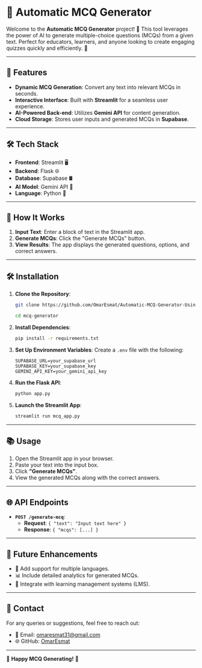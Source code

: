 # 📝 Automatic MCQ Generator

Welcome to the **Automatic MCQ Generator** project! 🎉 This tool leverages the power of AI to generate multiple-choice questions (MCQs) from a given text. Perfect for educators, learners, and anyone looking to create engaging quizzes quickly and efficiently. 🚀

---

## 🌟 Features

- **Dynamic MCQ Generation**: Convert any text into relevant MCQs in seconds.
- **Interactive Interface**: Built with **Streamlit** for a seamless user experience.
- **AI-Powered Back-end**: Utilizes **Gemini API** for content generation.
- **Cloud Storage**: Stores user inputs and generated MCQs in **Supabase**.

---

## 🛠️ Tech Stack

- **Frontend**: Streamlit 🖥️
- **Backend**: Flask 🌐
- **Database**: Supabase 🛢️
- **AI Model**: Gemini API 🤖
- **Language**: Python 🐍

---

## 🚀 How It Works

1. **Input Text**: Enter a block of text in the Streamlit app.
2. **Generate MCQs**: Click the "Generate MCQs" button.
3. **View Results**: The app displays the generated questions, options, and correct answers.

---

## 🛠️ Installation

1. **Clone the Repository**:
   ```bash
   git clone https://github.com/OmarEsmat/Automatic-MCQ-Generator-Using-Gemini-API-and-Crew-AI-Agents.git

   cd mcq-generator
   ```

2. **Install Dependencies**:
   ```bash
   pip install -r requirements.txt
   ```

3. **Set Up Environment Variables**:
   Create a `.env` file with the following:
   ```env
   SUPABASE_URL=your_supabase_url
   SUPABASE_KEY=your_supabase_key
   GEMINI_API_KEY=your_gemini_api_key
   ```

4. **Run the Flask API**:
   ```bash
   python app.py
   ```

5. **Launch the Streamlit App**:
   ```bash
   streamlit run mcq_app.py
   ```

---

## 📚 Usage

1. Open the Streamlit app in your browser.
2. Paste your text into the input box.
3. Click **"Generate MCQs"**.
4. View the generated MCQs along with the correct answers.

---

## 🌐 API Endpoints

- **`POST /generate-mcq`**:
  - **Request**: `{ "text": "Input text here" }`
  - **Response**: `{ "mcqs": [...] }`

---

## 🚧 Future Enhancements

- 🌟 Add support for multiple languages.
- 📊 Include detailed analytics for generated MCQs.
- 🤝 Integrate with learning management systems (LMS).

---

## 📧 Contact

For any queries or suggestions, feel free to reach out:
- 📧 Email: omaresmat31@gmail.com
- 🌐 GitHub: [OmarEsmat](https://github.com/OmarEsmat)

---

🎉 **Happy MCQ Generating!** 🎉

